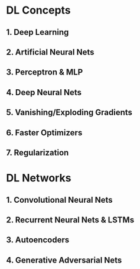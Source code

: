 # DL Concepts

## 1. Deep Learning

## 2. Artificial Neural Nets

## 3. Perceptron & MLP

## 4. Deep Neural Nets

## 5. Vanishing/Exploding Gradients

## 6. Faster Optimizers

## 7. Regularization

# DL Networks

## 1. Convolutional Neural Nets

## 2. Recurrent Neural Nets & LSTMs

## 3. Autoencoders

## 4. Generative Adversarial Nets


